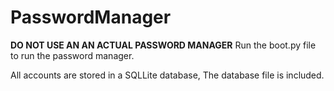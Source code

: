 # PasswordManager

**DO NOT USE AN AN ACTUAL PASSWORD MANAGER**
Run the boot.py file to run the password manager.

All accounts are stored in a SQLLite database, The database file is included.
